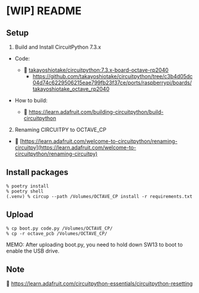 # [WIP] README

## Setup

1. Build and Install CircuitPython 7.3.x

- Code:
  - 🔗 [takayoshiotake/circuitpython:7.3.x-board-octave-rp2040](https://github.com/takayoshiotake/circuitpython/tree/7.3.x-board-octave-rp2040)
    - <https://github.com/takayoshiotake/circuitpython/tree/c3b4d05dc04d74c6229506215eae799fb23f37ce/ports/raspberrypi/boards/takayoshiotake_octave_rp2040>

- How to build:
  - 🔗 <https://learn.adafruit.com/building-circuitpython/build-circuitpython>

2. Renaming CIRCUITPY to OCTAVE_CP

- 🔗 [https://learn.adafruit.com/welcome-to-circuitpython/renaming-circuitpy](https://learn.adafruit.com/welcome-to-circuitpython/renaming-circuitpy)

## Install packages

```shell-session
% poetry install
% poetry shell
(.venv) % circup --path /Volumes/OCTAVE_CP install -r requirements.txt
```

## Upload

```shell-session
% cp boot.py code.py /Volumes/OCTAVE_CP/
% cp -r octave_pcb /Volumes/OCTAVE_CP/
```

MEMO: After uploading boot.py, you need to hold down SW13 to boot to enable the USB drive.

## Note

🔗 <https://learn.adafruit.com/circuitpython-essentials/circuitpython-resetting>

